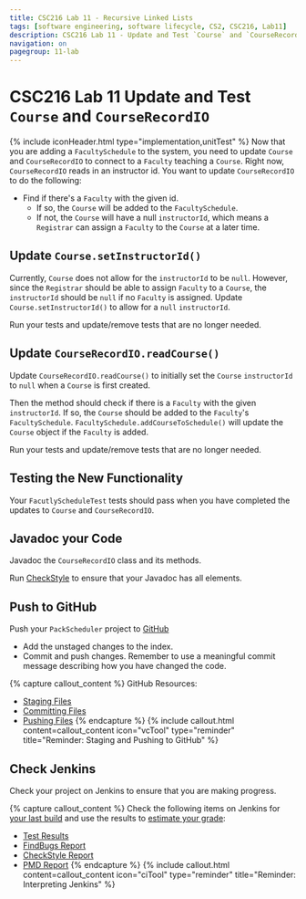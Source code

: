 ```yaml
---
title: CSC216 Lab 11 - Recursive Linked Lists
tags: [software engineering, software lifecycle, CS2, CSC216, Lab11]
description: CSC216 Lab 11 - Update and Test `Course` and `CourseRecordIO`
navigation: on
pagegroup: 11-lab
---
```


# CSC216 Lab 11 Update and Test `Course` and `CourseRecordIO`
{% include iconHeader.html type="implementation,unitTest" %}
Now that you are adding a `FacultySchedule` to the system, you need to update `Course` and `CourseRecordIO` to connect to a `Faculty` teaching a `Course`.  Right now, `CourseRecordIO` reads in an instructor id.  You want to update `CourseRecordIO` to do the following:

  * Find if there's a `Faculty` with the given id.
     * If so, the `Course` will be added to the `FacultySchedule`.
     * If not, the `Course` will have a null `instructorId`, which means a `Registrar` can assign a `Faculty` to the `Course` at a later time.


## Update `Course.setInstructorId()`
Currently, `Course` does not allow for the `instructorId` to be `null`.  However, since the `Registrar` should be able to assign `Faculty` to a `Course`, the `instructorId` should be `null` if no `Faculty` is assigned.  Update `Course.setInstructorId()` to allow for a `null` `instructorId`.  

Run your tests and update/remove tests that are no longer needed.
     

## Update `CourseRecordIO.readCourse()`
Update `CourseRecordIO.readCourse()` to initially set the `Course` `instructorId` to `null` when a `Course` is first created.

Then the method should check if there is a `Faculty` with the given `instructorId`.  If so, the `Course` should be added to the `Faculty`'s `FacultySchedule`.  `FacultySchedule.addCourseToSchedule()` will update the `Course` object if the `Faculty` is added.  

Run your tests and update/remove tests that are no longer needed.


## Testing the New Functionality
Your `FacutlyScheduleTest` tests should pass when you have completed the updates to `Course` and `CourseRecordIO`.


## Javadoc your Code
Javadoc the `CourseRecordIO` class and its methods. 

Run [CheckStyle](../../gp1/gp1-static-analysis#checkstyle) to ensure that your Javadoc has all elements.


## Push to GitHub
Push your `PackScheduler` project to [GitHub](https://github.ncsu.edu)

  * Add the unstaged changes to the index.
  * Commit and push changes.  Remember to use a meaningful commit message describing how you have changed the code.  


{% capture callout_content %}
GitHub Resources:

  * [Staging Files](../../git-tutorial/git-staging)
  * [Committing Files](../../git-tutorial/git-commit)
  * [Pushing Files](../../git-tutorial/git-push)
{% endcapture %}
{% include callout.html content=callout_content icon="vcTool" type="reminder" title="Reminder: Staging and Pushing to GitHub" %}


## Check Jenkins
Check your project on Jenkins to ensure that you are making progress.


{% capture callout_content %}
Check the following items on Jenkins for [your last build](../../jenkins/#build-summary-page) and use the results to [estimate your grade](../../jenkins/#grade-estimation-example):

  * [Test Results](../../jenkins/#test-results)
  * [FindBugs Report](../../jenkins/#findbugs-report)
  * [CheckStyle Report](../../jenkins/#checkstyle-report)
  * [PMD Report](../../jenkins/#pmd-report)
{% endcapture %}
{% include callout.html content=callout_content icon="ciTool" type="reminder" title="Reminder: Interpreting Jenkins" %}